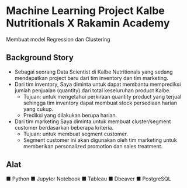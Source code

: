 # Machine Learning Project Kalbe Nutritionals X Rakamin Academy
Membuat model Regression dan Clustering
## Background Story
- Sebagai seorang Data Scientist di Kalbe Nutritionals yang sedang mendapatkan project baru dari tim inventory dan tim marketing. <br>
- Dari tim inventory, Saya diminta untuk dapat membantu memprediksi jumlah penjualan (quantity) dari total keseluruhan product Kalbe.
  - Tujuan: untuk mengetahui perkiraan quantity product yang terjual sehingga tim inventory dapat membuat stock persediaan harian yang cukup.
  - Prediksi yang dilakukan berupa harian.
- Dari tim marketing Saya diminta untuk membuat cluster/segment customer berdasarkan beberapa kriteria.
  - Tujuan: untuk membuat segment customer.
  - Segment customer ini akan digunakan oleh tim marketing untuk memberikan personalized promotion dan sales treatment.
## Alat
■ Python
■ Jupyter Notebook
■ Tableau
■ Dbeaver
■ PostgreSQL
